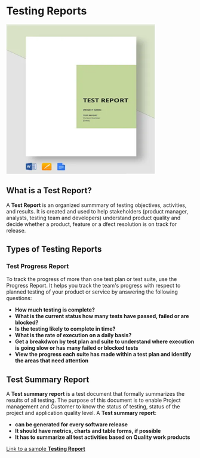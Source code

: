 # Testing Reports 
<img src ="https://github.com/ELMehdiNaor/The-Complete-2022-Software-Testing-Bootcamp/blob/main/5-%20Testing%20Reports/Images/Test_Report.png" width="400" height="400">

## What is a Test Report?
A **Test Report** is an organized summmary of testing objectives, activities, and results. It is created and used to help stakeholders
(product manager, analysts, testing team and developers) understand product quality and decide whether a product, feature or a dfect resolution is on track for release.
## Types of Testing Reports
### Test Progress Report
To track the progress of more than one test plan or test suite, use the Progress Report. It helps you track the team's progress with respect to planned testing of your product or service by answering the following questions:
- **How much testing is complete?**
- **What is the current status how many tests have passed, failed or are blocked?**
- **Is the testing likely to complete in time?**
- **What is the rate of execution on a daily basis?**
- **Get a breakdwon by test plan and suite to understand where execution is going slow or has many failed or blocked tests**
- **View the progress each suite has made within a test plan and identify the areas that need attention** 

## Test Summary Report
A **Test summary report** is a test document that formally summarizes the results of all testing. The purpose of this document is to enable Project management and Customer to know
the status of testing, status of the project and application quality level. 
A **Test summary report**: 
- **can be generated for every software release**
- **It should have metrics, charts and table forms, if possible**
- **It has to summarize all test activities based on Quality work products**

[Link to a sample **Testing Report**](https://docs.google.com/document/d/1PmayrShEgUoz-ZNlY9gP2Fi1Qj1RJ-aE7cRnlpH0nng/edit)
